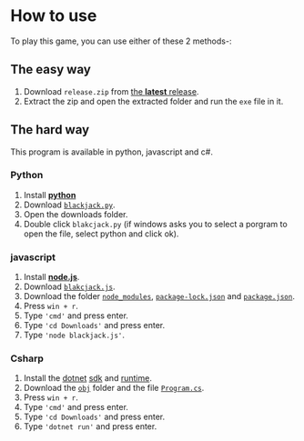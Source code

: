 
# How to use

To play this game, you can use either of these 2 methods-:

## The easy way

1. Download `release.zip` from [the **latest** release](https://github.com/DhruvMitna/blackjack/releases/latest).
2. Extract the zip and open the extracted folder and run the `exe` file in it.

## The hard way

This program is available in python, javascript and c#.

### Python

1. Install [**python**](https://www.python.org/downloads/)
2. Download [`blackjack.py`](https://raw.githubusercontent.com/DhruvMitna/blackjack/master/blackjack.py).
3. Open the downloads folder.
4. Double click `blakcjack.py` (if windows asks you to select a porgram to open the file, select python and click ok).

### javascript

1. Install [**node.js**](https://nodejs.org/dist/v14.17.4/node-v14.17.4-x64.msi).
2. Download [`blakcjack.js`](https://raw.githubusercontent.com/DhruvMitna/blackjack/master/blackjack.py).
3. Download the folder [`node_modules`](https://github.com/DhruvMitna/blackjack/blob/master/node_modules), [`package-lock.json`](https://raw.githubusercontent.com/DhruvMitna/blackjack/master/package-lock.json.py) and [`package.json`](hhttps://raw.githubusercontent.com/DhruvMitna/package.json/master/package.json).
4. Press `win + r`.
5. Type `'cmd'` and press enter.
6. Type `'cd Downloads'` and press enter.
7. Type `'node blackjack.js'`.

### Csharp

1. Install the [dotnet](https://dotnet.microsoft.com) [sdk](https://download.visualstudio.microsoft.com/download/pr/c1bfbb13-ad09-459c-99aa-8971582af86e/61553270dd9348d7ba29bacfbb4da7bd/dotnet-sdk-5.0.400-win-x64.exe) and [runtime](https://download.visualstudio.microsoft.com/download/pr/f3bb58e7-45e1-46ef-9b90-877a450e345e/b18e3d2c429422e9c1238c9b66ded855/dotnet-runtime-5.0.9-win-x64.exe).
2. Download the [`obj`](https://github.com/DhruvMitna/blackjack/blob/master/obj/) folder and the file [`Program.cs`](https://raw.githubusercontent.com/DhruvMitna/blackjack/master/Program.cs).
3. Press `win + r`.
4. Type `'cmd'` and press enter.
5. Type `'cd Downloads'` and press enter.
6. Type `'dotnet run'` and press enter.